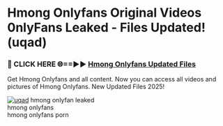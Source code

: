 # Hmong Onlyfans Original Videos 0nlyFans Leaked - Files Updated! (uqad)

<h3>🔴 CLICK HERE 🌐==►► <a href="https://best4dudes.click/HH4t6V" rel="nofollow">Hmong Onlyfans Updated Files</a></h3>

Get Hmong Onlyfans and all content. Now you can access all videos and pictures of Hmong Onlyfans. New Updated Files 2025!

[![uqad](https://github.com/user-attachments/assets/8c521d6e-e6e3-4a75-9320-d58ab9d79d5b)](https://best4dudes.click/HH4t6V)
hmong onlyfan leaked<br>
hmong onlyfans<br>
hmong onlyfans porn